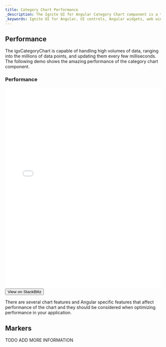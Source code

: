 ```yaml
---
title: Category Chart Performance
_description: The Ignite UI for Angular Category Chart component is a touch-enabled, highly performant, lightweight charting control that makes visualizing category data a breeze.
_keywords: Ignite UI for Angular, UI controls, Angular widgets, web widgets, UI widgets, Angular, Native Angular Components Suite, Native Angular Controls, Native Angular Components Library, Angular Chart component, Angular Category Chart component, Angular Chart controls, Angular Category Chart controls, Data Visualization
---
```

## Performance

The igxCategoryChart is capable of handling high volumes of data, ranging into the millions of data points, and updating them every few milliseconds. The following demo shows the amazing performance of the category chart component.

<div class="divider"></div>

### Performance 

<div class="sample-container" style="height: 650px">
    <iframe id="category-chart-performance-iframe" src='{environment:demosBaseUrl}/category-chart-performance' width="100%" height="100%" seamless frameBorder="0" onload="onSampleIframeContentLoaded(this);"></iframe>
</div>
<div>
    <button data-localize="stackblitz" class="stackblitz-btn"   data-iframe-id="category-chart-performance-iframe" data-demos-base-url="{environment:demosBaseUrl}">View on StackBlitz
    </button>
</div>

<div class="divider--half"></div>

There are several chart features and Angular specific features that affect performance of the chart and they should be considered when optimizing performance in your application.

## Markers
TODO ADD MORE INFORMATION


